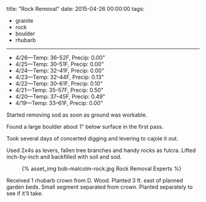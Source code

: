 title: "Rock Removal"
date: 2015-04-26 00:00:00
tags:
  - granite
  - rock
  - boulder
  - rhubarb
---

- 4/26&mdash;Temp: 36&ndash;52F, Precip: 0.00"
- 4/25&mdash;Temp: 30&ndash;51F, Precip: 0.00"
- 4/24&mdash;Temp: 32&ndash;41F, Precip: 0.00"
- 4/23&mdash;Temp: 32&ndash;44F, Precip: 0.13"
- 4/22&mdash;Temp: 30&ndash;61F, Precip: 0.10"
- 4/21&mdash;Temp: 35&ndash;57F, Precip: 0.50"
- 4/20&mdash;Temp: 37&ndash;45F, Precip: 0.49"
- 4/19&mdash;Temp: 33&ndash;61F, Precip: 0.00"

Started removing sod as soon as ground was workable.

Found a large boulder about 1" below surface in the first pass.

Took several days of concerted digging and levering to cajole it out.

Used 2x4s as levers, fallen tree branches and handy rocks as fulcra. Lifted
inch-by-inch and backfilled with soil and sod.

<figure>
  {% asset_img bob-malcolm-rock.jpg Rock Removal Experts %}
</figure>

Received 1 rhubarb crown from D. Wood. Planted 3 ft. east of planned garden
beds. Small segment separated from crown. Planted separately to see if it'll
take.

